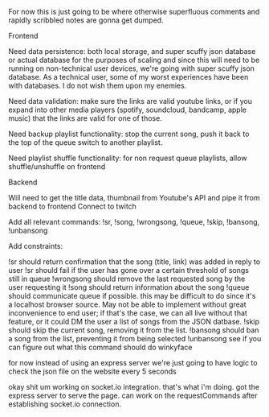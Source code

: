 For now this is just going to be where otherwise superfluous comments and
rapidly scribbled notes are gonna get dumped.

Frontend

Need data persistence:
both local storage, and super scuffy json database or actual database
for the purposes of scaling and since this will need to be running on
non-technical user devices, we're going with super scuffy json database.
As a technical user, some of my worst experiences have been with databases.
I do not wish them upon my enemies.

Need data validation:
make sure the links are valid youtube links, or if you expand
into other media players (spotify, soundcloud, bandcamp, apple music)
that the links are valid for one of those.

Need backup playlist functionality:
stop the current song, push it back to the top of the queue
switch to another playlist.

Need playlist shuffle functionality:
for non request queue playlists, allow shuffle/unshuffle on frontend

Backend

Will need to get the title data, thumbnail from Youtube's API and pipe it from backend to frontend
Connect to twitch

Add all relevant commands: !sr, !song, !wrongsong, !queue, !skip, !bansong, !unbansong

Add constraints:

!sr should return confirmation that the song (title, link) was added in reply to user
!sr should fail if the user has gone over a certain threshold of songs still in queue
!wrongsong should remove the last requested song by the user requesting it
!song should return information about the song
!queue should communicate queue if possible. this may be difficult to do since it's
a localhost browser source. May not be able to implement without great inconvenience
to end user; if that's the case, we can all live without that feature, or it could
DM the user a list of songs from the JSON datbase.
!skip should skip the current song, removing it from the list.
!bansong should ban a song from the list, preventing it from being selected
!unbansong see if you can figure out what this command should do winkyface

for now instead of using an express server we're just going to
have logic to check the json file on the website every 5 seconds

okay shit um
working on socket.io integration. that's what i'm doing. got the express server
to serve the page. can work on the requestCommands after establishing socket.io connection.